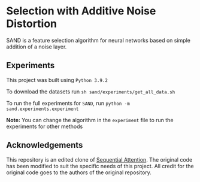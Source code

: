 # Selection with Additive Noise Distortion

SAND is a feature selection algorithm for neural networks based on simple addition of a noise layer.

## Experiments
This project was built using `Python 3.9.2`

To download the datasets run `sh sand/experiments/get_all_data.sh`

To run the full experiments for `SAND`, run `python -m sand.experiments.experiment`

**Note:** You can change the algorithm in the `experiment` file to run the experiments for other methods

## Acknowledgements

This repository is an edited clone of [Sequential Attention](https://github.com/google-research/google-research/tree/master/sequential_attention). The original code has been modified to suit the specific needs of this project. All credit for the original code goes to the authors of the original repository.